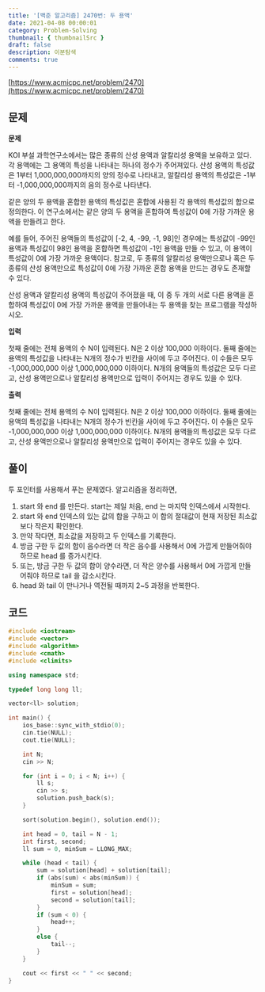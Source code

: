 ```yaml
---
title: '[백준 알고리즘] 2470번: 두 용액'
date: 2021-04-08 00:00:01
category: Problem-Solving
thumbnail: { thumbnailSrc }
draft: false
description: 이분탐색
comments: true
---
```


[https://www.acmicpc.net/problem/2470](https://www.acmicpc.net/problem/2470)

## 문제

**문제**<br>

KOI 부설 과학연구소에서는 많은 종류의 산성 용액과 알칼리성 용액을 보유하고 있다. 각 용액에는 그 용액의 특성을 나타내는 하나의 정수가 주어져있다. 산성 용액의 특성값은 1부터 1,000,000,000까지의 양의 정수로 나타내고, 알칼리성 용액의 특성값은 -1부터 -1,000,000,000까지의 음의 정수로 나타낸다.

같은 양의 두 용액을 혼합한 용액의 특성값은 혼합에 사용된 각 용액의 특성값의 합으로 정의한다. 이 연구소에서는 같은 양의 두 용액을 혼합하여 특성값이 0에 가장 가까운 용액을 만들려고 한다.

예를 들어, 주어진 용액들의 특성값이 [-2, 4, -99, -1, 98]인 경우에는 특성값이 -99인 용액과 특성값이 98인 용액을 혼합하면 특성값이 -1인 용액을 만들 수 있고, 이 용액이 특성값이 0에 가장 가까운 용액이다. 참고로, 두 종류의 알칼리성 용액만으로나 혹은 두 종류의 산성 용액만으로 특성값이 0에 가장 가까운 혼합 용액을 만드는 경우도 존재할 수 있다.

산성 용액과 알칼리성 용액의 특성값이 주어졌을 때, 이 중 두 개의 서로 다른 용액을 혼합하여 특성값이 0에 가장 가까운 용액을 만들어내는 두 용액을 찾는 프로그램을 작성하시오.

**입력**<br>

첫째 줄에는 전체 용액의 수 N이 입력된다. N은 2 이상 100,000 이하이다. 둘째 줄에는 용액의 특성값을 나타내는 N개의 정수가 빈칸을 사이에 두고 주어진다. 이 수들은 모두 -1,000,000,000 이상 1,000,000,000 이하이다. N개의 용액들의 특성값은 모두 다르고, 산성 용액만으로나 알칼리성 용액만으로 입력이 주어지는 경우도 있을 수 있다.

**출력**<br>

첫째 줄에는 전체 용액의 수 N이 입력된다. N은 2 이상 100,000 이하이다. 둘째 줄에는 용액의 특성값을 나타내는 N개의 정수가 빈칸을 사이에 두고 주어진다. 이 수들은 모두 -1,000,000,000 이상 1,000,000,000 이하이다. N개의 용액들의 특성값은 모두 다르고, 산성 용액만으로나 알칼리성 용액만으로 입력이 주어지는 경우도 있을 수 있다.

## 풀이

투 포인터를 사용해서 푸는 문제였다. 알고리즘을 정리하면,

1. start 와 end 를 만든다. start는 제일 처음, end 는 마지막 인덱스에서 시작한다.
2. start 와 end 인덱스의 있는 값의 합을 구하고 이 합의 절대값이 현재 저장된 최소값보다 작은지 확인한다.
3. 만약 작다면, 최소값을 저장하고 두 인덱스를 기록한다.
4. 방금 구한 두 값의 합이 음수라면 더 작은 음수를 사용해서 0에 가깝게 만들어줘야 하므로 head 를 증가시킨다.
5. 또는, 방금 구한 두 값의 합이 양수라면, 더 작은 양수를 사용해서 0에 가깝게 만들어줘야 하므로 tail 을 감소시킨다.
6. head 와 tail 이 만나거나 역전될 때까지 2~5 과정을 반복한다.

## 코드

```cpp
#include <iostream>
#include <vector>
#include <algorithm>
#include <cmath>
#include <climits>

using namespace std;

typedef long long ll;

vector<ll> solution;

int main() {
    ios_base::sync_with_stdio(0);
    cin.tie(NULL);
    cout.tie(NULL);

    int N;
    cin >> N;

    for (int i = 0; i < N; i++) {
        ll s;
        cin >> s;
        solution.push_back(s);
    }

    sort(solution.begin(), solution.end());

    int head = 0, tail = N - 1;
    int first, second;
    ll sum = 0, minSum = LLONG_MAX;

    while (head < tail) {
        sum = solution[head] + solution[tail];
        if (abs(sum) < abs(minSum)) {
            minSum = sum;
            first = solution[head];
            second = solution[tail];
        }
        if (sum < 0) {
            head++;
        }
        else {
            tail--;
        }
    }

    cout << first << " " << second;
}



```
